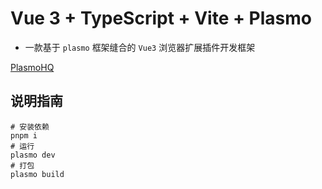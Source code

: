 # Vue 3 + TypeScript + Vite + Plasmo

- 一款基于 `plasmo` 框架缝合的 `Vue3` 浏览器扩展插件开发框架
  
[PlasmoHQ]([plasmo](https://github.com/PlasmoHQ/plasmo))


## 说明指南

```shell
# 安装依赖
pnpm i
# 运行
plasmo dev
# 打包
plasmo build
```